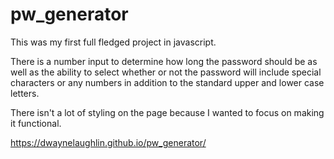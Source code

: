 # pw_generator

This was my first full fledged project in javascript. 

There is a number input to determine how long the password should be as well as the ability to
select whether or not the password will include special characters or any numbers in addition to the standard upper 
and lower case letters.

There isn't a lot of styling on the page because I wanted to focus on making it functional. 

https://dwaynelaughlin.github.io/pw_generator/
